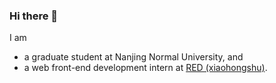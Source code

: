 ### Hi there 👋

I am
- a graduate student at Nanjing Normal University, and
- a web front-end development intern at [RED (xiaohongshu)](https://www.xiaohongshu.com).
